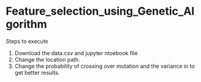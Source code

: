 # Feature_selection_using_Genetic_Algorithm
Steps to execute<br>
1. Download the data.csv and jupyter ntoebook file<br>
2. Change the location path.
3. Change the probability of crossing over mutation and the variance in to get better results.
